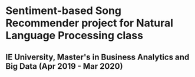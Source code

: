 # Sentiment-based Song Recommender project for Natural Language Processing class
## IE University, Master's in Business Analytics and Big Data (Apr 2019 - Mar 2020)
